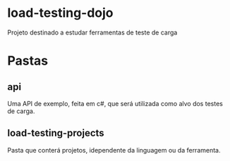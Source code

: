 # load-testing-dojo
Projeto destinado a estudar ferramentas de teste de carga

# Pastas

## api

Uma API de exemplo, feita em c#, que será utilizada como alvo dos testes de carga.

## load-testing-projects

Pasta que conterá projetos, idependente da linguagem ou da ferramenta.


